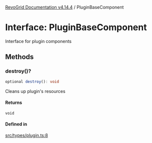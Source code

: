 [RevoGrid Documentation v4.14.4](README.md) / PluginBaseComponent

# Interface: PluginBaseComponent

Interface for plugin components

## Methods

### destroy()?

```ts
optional destroy(): void
```

Cleans up plugin's resources

#### Returns

`void`

#### Defined in

[src/types/plugin.ts:8](https://github.com/revolist/revogrid/blob/a32d3a869ff2d770043cd2738815e885c8f5d1a9/src/types/plugin.ts#L8)
